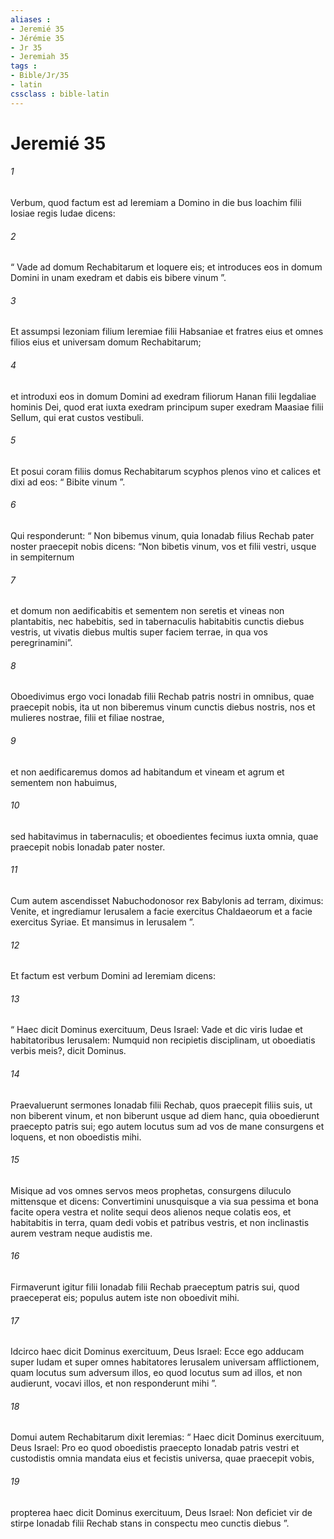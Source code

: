 ```yaml
---
aliases : 
- Jeremié 35
- Jérémie 35
- Jr 35
- Jeremiah 35
tags : 
- Bible/Jr/35
- latin
cssclass : bible-latin
---
```


# Jeremié 35

###### 1
Verbum, quod factum est ad Ieremiam a Domino in die bus Ioachim filii Iosiae regis Iudae dicens: 
###### 2
“ Vade ad domum Rechabitarum et loquere eis; et introduces eos in domum Domini in unam exedram et dabis eis bibere vinum ”. 
###### 3
Et assumpsi Iezoniam filium Ieremiae filii Habsaniae et fratres eius et omnes filios eius et universam domum Rechabitarum; 
###### 4
et introduxi eos in domum Domini ad exedram filiorum Hanan filii Iegdaliae hominis Dei, quod erat iuxta exedram principum super exedram Maasiae filii Sellum, qui erat custos vestibuli. 
###### 5
Et posui coram filiis domus Rechabitarum scyphos plenos vino et calices et dixi ad eos: “ Bibite vinum ”.
###### 6
Qui responderunt: “ Non bibemus vinum, quia Ionadab filius Rechab pater noster praecepit nobis dicens: “Non bibetis vinum, vos et filii vestri, usque in sempiternum 
###### 7
et domum non aedificabitis et sementem non seretis et vineas non plantabitis, nec habebitis, sed in tabernaculis habitabitis cunctis diebus vestris, ut vivatis diebus multis super faciem terrae, in qua vos peregrinamini”. 
###### 8
Oboedivimus ergo voci Ionadab filii Rechab patris nostri in omnibus, quae praecepit nobis, ita ut non biberemus vinum cunctis diebus nostris, nos et mulieres nostrae, filii et filiae nostrae, 
###### 9
et non aedificaremus domos ad habitandum et vineam et agrum et sementem non habuimus, 
###### 10
sed habitavimus in tabernaculis; et oboedientes fecimus iuxta omnia, quae praecepit nobis Ionadab pater noster. 
###### 11
Cum autem ascendisset Nabuchodonosor rex Babylonis ad terram, diximus: Venite, et ingrediamur Ierusalem a facie exercitus Chaldaeorum et a facie exercitus Syriae. Et mansimus in Ierusalem ”.
###### 12
Et factum est verbum Domini ad Ieremiam dicens: 
###### 13
“ Haec dicit Dominus exercituum, Deus Israel: Vade et dic viris Iudae et habitatoribus Ierusalem: Numquid non recipietis disciplinam, ut oboediatis verbis meis?, dicit Dominus. 
###### 14
Praevaluerunt sermones Ionadab filii Rechab, quos praecepit filiis suis, ut non biberent vinum, et non biberunt usque ad diem hanc, quia oboedierunt praecepto patris sui; ego autem locutus sum ad vos de mane consurgens et loquens, et non oboedistis mihi. 
###### 15
Misique ad vos omnes servos meos prophetas, consurgens diluculo mittensque et dicens: Convertimini unusquisque a via sua pessima et bona facite opera vestra et nolite sequi deos alienos neque colatis eos, et habitabitis in terra, quam dedi vobis et patribus vestris, et non inclinastis aurem vestram neque audistis me. 
###### 16
Firmaverunt igitur filii Ionadab filii Rechab praeceptum patris sui, quod praeceperat eis; populus autem iste non oboedivit mihi. 
###### 17
Idcirco haec dicit Dominus exercituum, Deus Israel: Ecce ego adducam super Iudam et super omnes habitatores Ierusalem universam afflictionem, quam locutus sum adversum illos, eo quod locutus sum ad illos, et non audierunt, vocavi illos, et non responderunt mihi ”.
###### 18
Domui autem Rechabitarum dixit Ieremias: “ Haec dicit Dominus exercituum, Deus Israel: Pro eo quod oboedistis praecepto Ionadab patris vestri et custodistis omnia mandata eius et fecistis universa, quae praecepit vobis, 
###### 19
propterea haec dicit Dominus exercituum, Deus Israel: Non deficiet vir de stirpe Ionadab filii Rechab stans in conspectu meo cunctis diebus ”.
